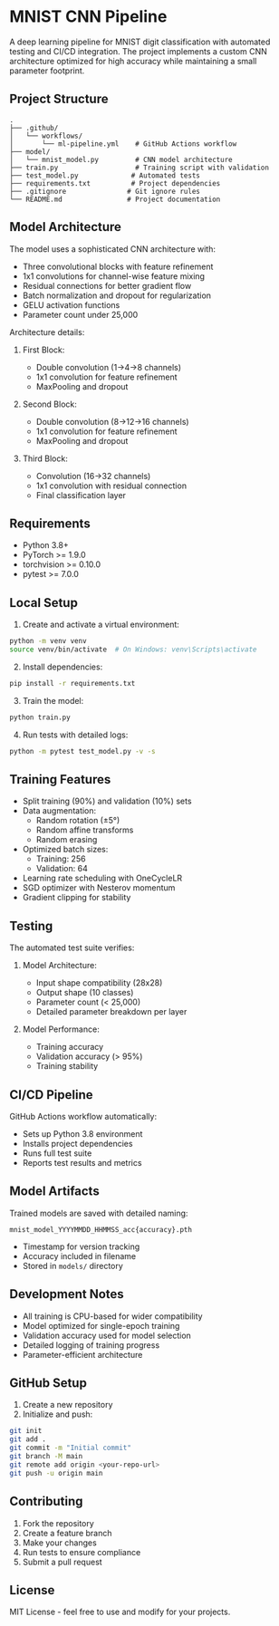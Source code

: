 # MNIST CNN Pipeline

A deep learning pipeline for MNIST digit classification with automated testing and CI/CD integration. The project implements a custom CNN architecture optimized for high accuracy while maintaining a small parameter footprint.

## Project Structure 

```
.
├── .github/
│   └── workflows/
│       └── ml-pipeline.yml    # GitHub Actions workflow
├── model/
│   └── mnist_model.py         # CNN model architecture
├── train.py                   # Training script with validation
├── test_model.py             # Automated tests
├── requirements.txt          # Project dependencies
├── .gitignore               # Git ignore rules
└── README.md                # Project documentation
```

## Model Architecture

The model uses a sophisticated CNN architecture with:
- Three convolutional blocks with feature refinement
- 1x1 convolutions for channel-wise feature mixing
- Residual connections for better gradient flow
- Batch normalization and dropout for regularization
- GELU activation functions
- Parameter count under 25,000

Architecture details:
1. First Block:
   - Double convolution (1→4→8 channels)
   - 1x1 convolution for feature refinement
   - MaxPooling and dropout

2. Second Block:
   - Double convolution (8→12→16 channels)
   - 1x1 convolution for feature refinement
   - MaxPooling and dropout

3. Third Block:
   - Convolution (16→32 channels)
   - 1x1 convolution with residual connection
   - Final classification layer

## Requirements

- Python 3.8+
- PyTorch >= 1.9.0
- torchvision >= 0.10.0
- pytest >= 7.0.0

## Local Setup

1. Create and activate a virtual environment:
```bash
python -m venv venv
source venv/bin/activate  # On Windows: venv\Scripts\activate
```

2. Install dependencies:
```bash
pip install -r requirements.txt
```

3. Train the model:
```bash
python train.py
```

4. Run tests with detailed logs:
```bash
python -m pytest test_model.py -v -s
```

## Training Features

- Split training (90%) and validation (10%) sets
- Data augmentation:
  - Random rotation (±5°)
  - Random affine transforms
  - Random erasing
- Optimized batch sizes:
  - Training: 256
  - Validation: 64
- Learning rate scheduling with OneCycleLR
- SGD optimizer with Nesterov momentum
- Gradient clipping for stability

## Testing

The automated test suite verifies:
1. Model Architecture:
   - Input shape compatibility (28x28)
   - Output shape (10 classes)
   - Parameter count (< 25,000)
   - Detailed parameter breakdown per layer

2. Model Performance:
   - Training accuracy
   - Validation accuracy (> 95%)
   - Training stability

## CI/CD Pipeline

GitHub Actions workflow automatically:
- Sets up Python 3.8 environment
- Installs project dependencies
- Runs full test suite
- Reports test results and metrics

## Model Artifacts

Trained models are saved with detailed naming:
```
mnist_model_YYYYMMDD_HHMMSS_acc{accuracy}.pth
```
- Timestamp for version tracking
- Accuracy included in filename
- Stored in `models/` directory

## Development Notes

- All training is CPU-based for wider compatibility
- Model optimized for single-epoch training
- Validation accuracy used for model selection
- Detailed logging of training progress
- Parameter-efficient architecture

## GitHub Setup

1. Create a new repository
2. Initialize and push:
```bash
git init
git add .
git commit -m "Initial commit"
git branch -M main
git remote add origin <your-repo-url>
git push -u origin main
```

## Contributing

1. Fork the repository
2. Create a feature branch
3. Make your changes
4. Run tests to ensure compliance
5. Submit a pull request

## License

MIT License - feel free to use and modify for your projects.
